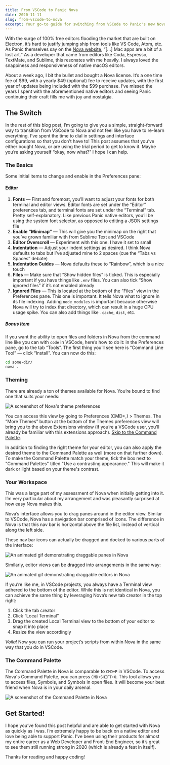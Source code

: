 ```yaml
---
title: From VSCode to Panic Nova
date: 2020-11-11
slug: from-vscode-to-nova
excerpt: Your go-to guide for switching from VSCode to Panic's new Nova editor
---
```


With the surge of 100% free editors flooding the market that are built on Electron, it’s hard to justify jumping ship from tools like VS Code, Atom, etc. As Panic themselves say on the [Nova website](https://nova.app/), “[…] Mac apps are a bit of a lost art.” As a developer that came from editors like Coda, Espresso, TextMate, and Sublime, this resonates with me heavily. I always loved the snappiness and responsiveness of native macOS editors.

About a week ago, I bit the bullet and bought a Nova license. It’s a one time fee of $99, with a yearly $49 (optional) fee to receive updates, with the first year of updates being included with the \$99 purchase. I’ve missed the years I spent with the aforementioned native editors and seeing Panic continuing their craft fills me with joy and nostalgia.

## The Switch

In the rest of this blog post, I’m going to give you a simple, straight-forward way to transition from VSCode to Nova and not feel like you have to re-learn everything. I’ve spent the time to dial in settings and interface configurations so that you don’t have to! This post assumes that you’ve either bought Nova, or are using the trial period to get to know it. Maybe you’re asking yourself “okay, now what?” I hope I can help.

### The Basics

Some initial items to change and enable in the Preferences pane:

#### Editor

1. **Fonts** — First and foremost, you’ll want to adjust your fonts for both terminal and editor views. Editor fonts are set under the “Editor” preferences tab, and terminal fonts are set under the “Terminal” tab. Pretty self-explanatory. Like previous Panic native editors, you’ll be using the system font selector, as opposed to editing a JSON settings file
2. **Enable “Minimap”** — This will give you the minimap on the right that you’ve grown familiar with from Sublime Text and VSCode
3. **Editor Overscroll** — Experiment with this one. I have it set to small
4. **Indentation** — Adjust your indent settings as desired. I think Nova defaults to tabs but I’ve adjusted mine to 2 spaces (cue the “Tabs vs Spaces” debate)
5. **Indentation Guides** — Nova defaults these to “Rainbow”, which is a nice touch
6. **Files** — Make sure that “Show hidden files” is ticked. This is especially important if you have things like `.env` files. You can also tick “Show ignored files” if it’s not enabled already
7. **Ignored Files** — This is located at the bottom of the “Files” view in the Preferences pane. This one is important. It tells Nova what to ignore in its file indexing. Adding `node_modules` is important because otherwise Nova will try to index that directory, which can result in a huge CPU usage spike. You can also add things like `.cache`, `dist`, etc.

##### Bonus Item

If you want the ability to open files and folders in Nova from the command line like you can with `code` in VSCode, here’s how to do it: in the Preferences pane, go to the tab “Tools”. The first thing you’ll see here is “Command Line Tool” — click “Install”. You can now do this:

```sh
cd some-dir/
nova .
```

### Theming

There are already a ton of themes available for Nova. You’re bound to find one that suits your needs:

![A screenshot of Nova's theme preferences](/journal/nova-themes.png)

You can access this view by going to Preferences (CMD+,) > Themes. The “More Themes” button at the bottom of the Themes preferences view will bring you to the above Extensions window (if you’re a VSCode user, you’ll already be familiar with this extensions approach). [Skip to the Command Palette](#the-command-palette).

In addition to finding the right theme for your editor, you can also apply the desired theme to the Command Palette as well (more on that further down). To make the Command Palette match your theme, tick the box next to "Command Palettes" titled "Use a contrasting appearance." This will make it dark or light based on your theme's contrast.

### Your Workspace

This was a large part of my assessment of Nova when initially getting into it. I’m very particular about my arrangement and was pleasantly surprised at how easy Nova makes this.

Nova’s interface allows you to drag panes around in the editor view. Similar to VSCode, Nova has a navigation bar comprised of icons. The difference in Nova is that this nav bar is horizontal above the file list, instead of vertical along the left side.

These nav bar icons can actually be dragged and docked to various parts of the interface:

![An animated gif demonstrating draggable panes in Nova](/journal/nova-draggable-panes.gif)

Similarly, editor views can be dragged into arrangements in the same way:

![An animated gif demonstrating draggable editors in Nova](/journal/nova-draggable-editors.gif)

If you’re like me, in VSCode projects, you always have a Terminal view adhered to the bottom of the editor. While this is not identical in Nova, you can achieve the same thing by leveraging Nova’s new tab creator in the top right:

1. Click the tab creator
2. Click “Local Terminal”
3. Drag the created Local Terminal view to the bottom of your editor to snap it into place
4. Resize the view accordingly

_Voila!_ Now you can run your project’s scripts from within Nova in the same way that you do in VSCode.

### The Command Palette

The Command Palette in Nova is comparable to `CMD+P` in VSCode. To access Nova's Command Palette, you can press `CMD+SHIFT+O`. This tool allows you to access files, Symbols, and Symbols in open files. It will become your best friend when Nova is in your daily arsenal.

![A screenshot of the Command Palette in Nova](/journal/nova-command-palette.png)

## Get Started!

I hope you’ve found this post helpful and are able to get started with Nova as quickly as I was. I’m extremely happy to be back on a native editor and love being able to support Panic. I’ve been using their products for almost my entire career as a Web Developer and Front-End Engineer, so it’s great to see them still running strong in 2020 (which is already a feat in itself).

Thanks for reading and happy coding!
